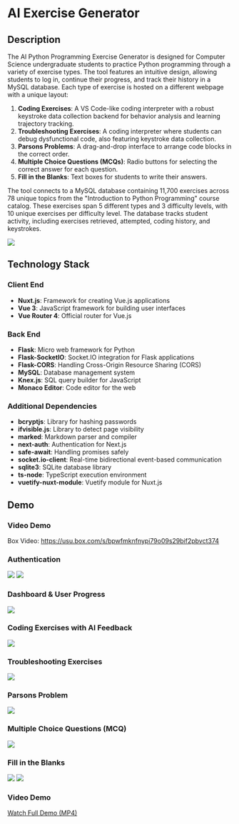 # AI Exercise Generator

## Description

The AI Python Programming Exercise Generator is designed for Computer Science undergraduate students to practice Python programming through a variety of exercise types. The tool features an intuitive design, allowing students to log in, continue their progress, and track their history in a MySQL database. Each type of exercise is hosted on a different webpage with a unique layout:

1. **Coding Exercises**: A VS Code-like coding interpreter with a robust keystroke data collection backend for behavior analysis and learning trajectory tracking.
2. **Troubleshooting Exercises**: A coding interpreter where students can debug dysfunctional code, also featuring keystroke data collection.
3. **Parsons Problems**: A drag-and-drop interface to arrange code blocks in the correct order.
4. **Multiple Choice Questions (MCQs)**: Radio buttons for selecting the correct answer for each question.
5. **Fill in the Blanks**: Text boxes for students to write their answers.

The tool connects to a MySQL database containing 11,700 exercises across 78 unique topics from the "Introduction to Python Programming" course catalog. These exercises span 5 different types and 3 difficulty levels, with 10 unique exercises per difficulty level. The database tracks student activity, including exercises retrieved, attempted, coding history, and keystrokes.

![](https://github.com/mfawadakbar/CodeClimberAI/blob/53d3a751e0080074210846f917359af22ff87ce6/Webapp%20Flowchart.jpg)

## Technology Stack

### Client End
- **Nuxt.js**: Framework for creating Vue.js applications
- **Vue 3**: JavaScript framework for building user interfaces
- **Vue Router 4**: Official router for Vue.js

### Back End
- **Flask**: Micro web framework for Python
- **Flask-SocketIO**: Socket.IO integration for Flask applications
- **Flask-CORS**: Handling Cross-Origin Resource Sharing (CORS)
- **MySQL**: Database management system
- **Knex.js**: SQL query builder for JavaScript
- **Monaco Editor**: Code editor for the web

### Additional Dependencies
- **bcryptjs**: Library for hashing passwords
- **ifvisible.js**: Library to detect page visibility
- **marked**: Markdown parser and compiler
- **next-auth**: Authentication for Next.js
- **safe-await**: Handling promises safely
- **socket.io-client**: Real-time bidirectional event-based communication
- **sqlite3**: SQLite database library
- **ts-node**: TypeScript execution environment
- **vuetify-nuxt-module**: Vuetify module for Nuxt.js

## Demo
### Video Demo
Box Video: https://usu.box.com/s/bpwfmknfnypi79o09s29bif2pbvct374
### Authentication
![](https://github.com/mfawadakbar/CodeClimberAI/blob/53d3a751e0080074210846f917359af22ff87ce6/Sign%20In%20Page.png)
![](https://github.com/mfawadakbar/CodeClimberAI/blob/53d3a751e0080074210846f917359af22ff87ce6/Registration%20Page.png)

### Dashboard & User Progress
![](https://github.com/mfawadakbar/CodeClimberAI/blob/53d3a751e0080074210846f917359af22ff87ce6/Dashboard.png)

### Coding Exercises with AI Feedback
![](https://github.com/mfawadakbar/CodeClimberAI/blob/53d3a751e0080074210846f917359af22ff87ce6/Coding%20Exercise%20Page%20%28AI%20Feedback%20Full%29.png)

### Troubleshooting Exercises
![](https://github.com/mfawadakbar/CodeClimberAI/blob/53d3a751e0080074210846f917359af22ff87ce6/Troubleshooting%20Page%20%28AI%20Feedback%29.png)

### Parsons Problem
![](https://github.com/mfawadakbar/CodeClimberAI/blob/53d3a751e0080074210846f917359af22ff87ce6/Parsons%20Page%20%28Correct%20Solution%29.png)

### Multiple Choice Questions (MCQ)
![](https://github.com/mfawadakbar/CodeClimberAI/blob/53d3a751e0080074210846f917359af22ff87ce6/MCQ%20Page%20%28Interacted%29.png)

### Fill in the Blanks
![](https://github.com/mfawadakbar/CodeClimberAI/blob/53d3a751e0080074210846f917359af22ff87ce6/FIB%20Page%20%28Default%29.png)
![](https://github.com/mfawadakbar/CodeClimberAI/blob/53d3a751e0080074210846f917359af22ff87ce6/FIB%20Page%20%28Interacted%29.png)

### Video Demo
[Watch Full Demo (MP4)](https://github.com/mfawadakbar/ai_exercise_generator/blob/master/demo.mp4)
